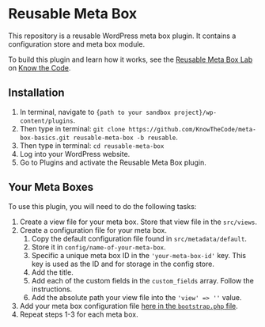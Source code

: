 # Reusable Meta Box

This repository is a reusable WordPress meta box plugin.  It contains a configuration store and meta box module.

To build this plugin and learn how it works, see the [Reusable Meta Box Lab](https://knowthecode.io/labs/reusable-meta-box-module) on [Know the Code](https://knowthecode.io).

## Installation

1. In terminal, navigate to `{path to your sandbox project}/wp-content/plugins`.
2. Then type in terminal: `git clone https://github.com/KnowTheCode/meta-box-basics.git reusable-meta-box -b reusable`.
3. Then type in terminal: `cd reusable-meta-box`
4. Log into your WordPress website.
5. Go to Plugins and activate the Reusable Meta Box plugin.

## Your Meta Boxes

To use this plugin, you will need to do the following tasks:

1. Create a view file for your meta box.  Store that view file in the `src/views`.
2. Create a configuration file for your meta box.
    1. Copy the default configuration file found in `src/metadata/default`.
    2. Store it in `config/name-of-your-meta-box`.
    3. Specific a unique meta box ID in the `'your-meta-box-id'` key.  This key is used as the ID and for storage in the config store.
    4. Add the title.
    5. Add each of the custom fields in the `custom_fields` array.  Follow the instructions.
    6. Add the absolute path your view file into the `'view' => ''` value.
3. Add your meta box configuration file [here in the `bootstrap.php` file](https://github.com/KnowTheCode/meta-box-basics/blob/reusable/bootstrap.php#L79).
4. Repeat steps 1-3 for each meta box.    
